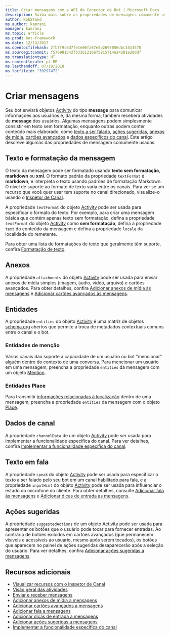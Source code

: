 ```yaml
---
title: Criar mensagens com a API do Conector de Bot | Microsoft Docs
description: Saiba mais sobre as propriedades de mensagens comumente usadas na API do Conector de Bot.
author: RobStand
ms.author: kamrani
manager: kamrani
ms.topic: article
ms.prod: bot-framework
ms.date: 12/13/2017
ms.openlocfilehash: 2fbff9c6d7fe1e06fa87e5b2695056dbc1414570
ms.sourcegitcommit: f576981342fb3361216675815714e24281e20ddf
ms.translationtype: HT
ms.contentlocale: pt-BR
ms.lasthandoff: 07/18/2018
ms.locfileid: "39297472"
---
```

# <a name="create-messages"></a>Criar mensagens

Seu bot enviará objetos [Activity][Activity] do tipo **message** para comunicar informações aos usuários e, da mesma forma, também receberá atividades de **message** dos usuários. Algumas mensagens podem simplesmente consistir em texto sem formatação, enquanto outras podem conter conteúdo mais elaborado, como [texto a ser falado](bot-framework-rest-connector-text-to-speech.md), [ações sugeridas](bot-framework-rest-connector-add-suggested-actions.md), [anexos de mídia](bot-framework-rest-connector-add-media-attachments.md), [cartões avançados](bot-framework-rest-connector-add-rich-cards.md) e [dados específicos do canal](bot-framework-rest-connector-channeldata.md). Este artigo descreve algumas das propriedades de mensagem comumente usadas.

## <a name="message-text-and-formatting"></a>Texto e formatação da mensagem

O texto da mensagem pode ser formatado usando **texto sem formatação**, **markdown** ou **xml**. O formato padrão da propriedade `textFormat` é **markdown**, e interpreta o texto usando padrões de formatação Markdown. O nível de suporte ao formato de texto varia entre os canais. Para ver se um recurso que você quer usar tem suporte no canal direcionado, visualize-o usando o [Inspetor de Canal][ChannelInspector]. 

A propriedade `textFormat` do objeto [Activity][Activity] pode ser usada para especificar o formato do texto. Por exemplo, para criar uma mensagem básica que contém apenas texto sem formatação, defina a propriedade `textFormat` do objeto [Activity][Activity] como **sem formatação**, defina a propriedade `text` do conteúdo da mensagem e defina a propriedade `locale` da localidade do remetente. 

Para obter uma lista de formatações de texto que geralmente têm suporte, confira [Formatação de texto](../bot-service-channel-inspector.md#text-formatting).

## <a name="attachments"></a>Anexos

A propriedade `attachments` do objeto [Activity][Activity] pode ser usada para enviar anexos de mídia simples (imagem, áudio, vídeo, arquivo) e cartões avançados. Para obter detalhes, confira [Adicionar anexos de mídia às mensagens](bot-framework-rest-connector-add-media-attachments.md) e [Adicionar cartões avançados às mensagens](bot-framework-rest-connector-add-rich-cards.md).

## <a name="entities"></a>Entidades

A propriedade `entities` do objeto [Activity][Activity] é uma matriz de objetos <a href="http://schema.org/" target="_blank">schema.org</a> abertos que permite a troca de metadados contextuais comuns entre o canal e o bot.

### <a name="mention-entities"></a>Entidades de menção

Vários canais dão suporte à capacidade de um usuário ou bot "mencionar" alguém dentro do contexto de uma conversa. Para mencionar um usuário em uma mensagem, preencha a propriedade `entities` da mensagem com um objeto [Mention][Mention]. 

### <a name="place-entities"></a>Entidades Place

Para transmitir <a href="https://schema.org/Place" target="_blank">informações relacionadas à localização</a> dentro de uma mensagem, preencha a propriedade `entities` da mensagem com o objeto [Place][Place]. 

## <a name="channel-data"></a>Dados de canal

A propriedade `channelData` de um objeto [Activity][Activity] pode ser usada para implementar a funcionalidade específica do canal. Para ver detalhes, confira [Implementar a funcionalidade específica do canal](bot-framework-rest-connector-channeldata.md).

## <a name="text-to-speech"></a>Texto em fala

A propriedade `speak` do objeto [Activity][Activity] pode ser usada para especificar o texto a ser falado pelo seu bot em um canal habilitado para fala, e a propriedade `inputHint` do objeto [ Activity][Activity] pode ser usada para influenciar o estado do microfone do cliente. Para obter detalhes, consulte [Adicionar fala às mensagens](bot-framework-rest-connector-text-to-speech.md) e [Adicionar dicas de entrada às mensagens](bot-framework-rest-connector-add-input-hints.md).

## <a name="suggested-actions"></a>Ações sugeridas

A propriedade `suggestedActions` de um objeto [Activity][Activity] pode ser usada para apresentar os botões que o usuário pode tocar para fornecer entradas. Ao contrário de botões exibidos em cartões avançados (que permanecem visíveis e acessíveis ao usuário, mesmo após serem tocados), os botões que aparecem no painel de ações sugeridas desaparecerão após a seleção do usuário. Para ver detalhes, confira [Adicionar ações sugeridas a mensagens](bot-framework-rest-connector-add-suggested-actions.md).

## <a name="additional-resources"></a>Recursos adicionais

- [Visualizar recursos com o Inspetor de Canal][ChannelInspector]
- [Visão geral das atividades](bot-framework-rest-connector-activities.md)
- [Enviar e receber mensagens](bot-framework-rest-connector-send-and-receive-messages.md)
- [Adicionar anexos de mídia a mensagens](bot-framework-rest-connector-add-media-attachments.md)
- [Adicionar cartões avançados a mensagens](bot-framework-rest-connector-add-rich-cards.md)
- [Adicionar fala a mensagens](bot-framework-rest-connector-text-to-speech.md)
- [Adicionar dicas de entrada a mensagens](bot-framework-rest-connector-add-input-hints.md)
- [Adicionar ações sugeridas a mensagens](bot-framework-rest-connector-add-suggested-actions.md)
- [Implementar a funcionalidade específica do canal](bot-framework-rest-connector-channeldata.md)

[Mention]: bot-framework-rest-connector-api-reference.md#mention-object
[Place]: bot-framework-rest-connector-api-reference.md#place-object
[Activity]: bot-framework-rest-connector-api-reference.md#activity-object
[ChannelInspector]: ../bot-service-channel-inspector.md
[textFormating]: ../bot-service-channel-inspector.md#text-formatting
